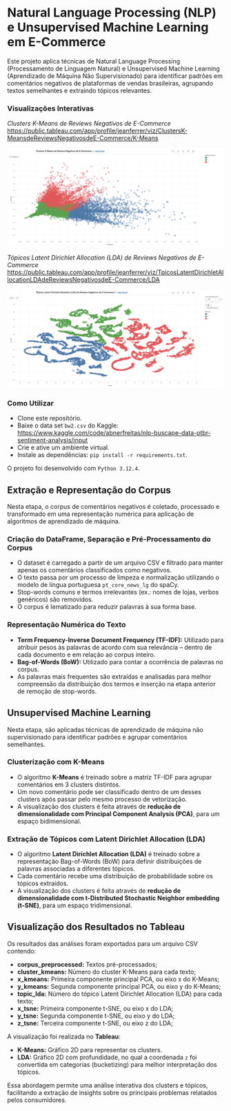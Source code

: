 # Natural Language Processing (NLP) e Unsupervised Machine Learning em E-Commerce

Este projeto aplica técnicas de Natural Language Processing (Processamento de Linguagem Natural) e Unsupervised Machine Learning (Aprendizado de Máquina Não Supervisionado) para identificar padrões em comentários negativos de plataformas de vendas brasileiras, agrupando textos semelhantes e extraindo tópicos relevantes.

### Visualizações Interativas

*Clusters K-Means de Reviews Negativos de E-Commerce*  
https://public.tableau.com/app/profile/jeanferrer/viz/ClustersK-MeansdeReviewsNegativosdeE-Commerce/K-Means

![K-Means](imgs/KMeans.png)

*Tópicos Latent Dirichlet Allocation (LDA) de Reviews Negativos de E-Commerce*  
https://public.tableau.com/app/profile/jeanferrer/viz/TpicosLatentDirichletAllocationLDAdeReviewsNegativosdeE-Commerce/LDA

![LDA](imgs/LDA.png)

### Como Utilizar

- Clone este repositório.
- Baixe o data set `bw2.csv` do Kaggle: https://www.kaggle.com/code/abnerfreitas/nlp-buscape-data-ptbr-sentiment-analysis/input
- Crie e ative um ambiente virtual.
- Instale as dependências: `pip install -r requirements.txt`.

O projeto foi desenvolvido com `Python 3.12.4`.

## Extração e Representação do Corpus

Nesta etapa, o corpus de comentários negativos é coletado, processado e transformado em uma representação numérica para aplicação de algoritmos de aprendizado de máquina.

### Criação do DataFrame, Separação e Pré-Processamento do Corpus

- O dataset é carregado a partir de um arquivo CSV e filtrado para manter apenas os comentários classificados como negativos.
- O texto passa por um processo de limpeza e normalização utilizando o modelo de língua portuguesa `pt_core_news_lg` do spaCy.
- Stop-words comuns e termos irrelevantes (ex.: nomes de lojas, verbos genéricos) são removidos.
- O corpus é lematizado para reduzir palavras à sua forma base.

### Representação Numérica do Texto

- **Term Frequency-Inverse Document Frequency (TF-IDF):** Utilizado para atribuir pesos às palavras de acordo com sua relevância – dentro de cada documento e em relação ao corpus inteiro.
- **Bag-of-Words (BoW):** Utilizado para contar a ocorrência de palavras no corpus.
- As palavras mais frequentes são extraídas e analisadas para melhor compreensão da distribuição dos termos e inserção na etapa anterior de remoção de stop-words.

## Unsupervised Machine Learning

Nesta etapa, são aplicadas técnicas de aprendizado de máquina não supervisionado para identificar padrões e agrupar comentários semelhantes.

### Clusterização com K-Means

- O algoritmo **K-Means** é treinado sobre a matriz TF-IDF para agrupar comentários em 3 clusters distintos.
- Um novo comentário pode ser classificado dentro de um desses clusters após passar pelo mesmo processo de vetorização.
- A visualização dos clusters é feita através de **redução de dimensionalidade com Principal Component Analysis (PCA)**, para um espaço bidimensional.

### Extração de Tópicos com Latent Dirichlet Allocation (LDA)

- O algoritmo **Latent Dirichlet Allocation (LDA)** é treinado sobre a representação Bag-of-Words (BoW) para definir distribuições de palavras associadas a diferentes tópicos.
- Cada comentário recebe uma distribuição de probabilidade sobre os tópicos extraídos.
- A visualização dos clusters é feita através de **redução de dimensionalidade com t-Distributed Stochastic Neighbor embedding (t-SNE)**, para um espaço tridimensional.

## Visualização dos Resultados no Tableau

Os resultados das análises foram exportados para um arquivo CSV contendo:

- **corpus_preprocessed:** Textos pré-processados;
- **cluster_kmeans:** Número do cluster K-Means para cada texto;
- **x_kmeans:** Primeira componente principal PCA, ou eixo x do K-Means;
- **y_kmeans:** Segunda componente principal PCA, ou eixo y do K-Means;
- **topic_lda:** Número do tópico Latent Dirichlet Allocation (LDA) para cada texto;
- **x_tsne:** Primeira componente t-SNE, ou eixo x do LDA;
- **y_tsne:** Segunda componente t-SNE, ou eixo y do LDA;
- **z_tsne:** Terceira componente t-SNE, ou eixo z do LDA;

A visualização foi realizada no **Tableau**:

- **K-Means:** Gráfico 2D para representar os clusters.
- **LDA:** Gráfico 2D com profundidade, no qual a coordenada `z` foi convertida em categorias (bucketizing) para melhor interpretação dos tópicos.

Essa abordagem permite uma análise interativa dos clusters e tópicos, facilitando a extração de insights sobre os principais problemas relatados pelos consumidores.
